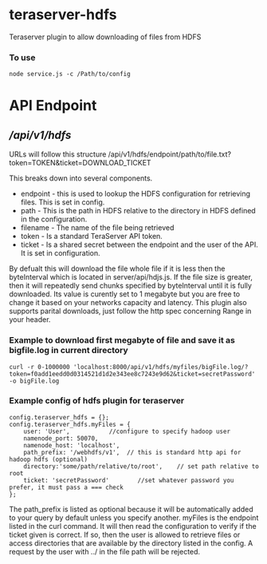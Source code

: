 # teraserver-hdfs
Teraserver plugin to allow downloading of files from HDFS

### To use
```
node service.js -c /Path/to/config
```

API Endpoint
=============
## */api/v1/hdfs* ##
URLs will follow this structure /api/v1/hdfs/endpoint/path/to/file.txt?token=TOKEN&ticket=DOWNLOAD_TICKET

This breaks down into several components.

* endpoint - this is used to lookup the HDFS configuration for retrieving files. This is set in config.
* path - This is the path in HDFS relative to the directory in HDFS defined in the configuration.
* filename - The name of the file being retrieved
* token - Is a standard TeraServer API token.
* ticket - Is a shared secret between the endpoint and the user of the API. It is set in configuration.

By defualt this will download the file whole file if it is less then the byteInterval which is located
in server/api/hdjs.js. If the file size is greater, then it will repeatedly send chunks specified by byteInterval until
it is fully downloaded. Its value is curently set to 1 megabyte but you are free to change it based on
your networks capacity and latency. This plugin also supports parital downloads, just follow the http spec concerning
Range in your header.

### Example to download first megabyte of file and save it as bigfile.log in current directory
```
curl -r 0-1000000 'localhost:8000/api/v1/hdfs/myfiles/bigFile.log/?token=f0add1eedd0d0314521d1d2e343ee8c7243e9d62&ticket=secretPassword' -o bigFile.log
```


### Example config of hdfs plugin for teraserver
```
config.teraserver_hdfs = {};
config.teraserver_hdfs.myFiles = {
    user: 'User',           //configure to specify hadoop user
    namenode_port: 50070,
    namenode_host: 'localhost',
    path_prefix: '/webhdfs/v1',  // this is standard http api for hadoop hdfs (optional)
    directory:'some/path/relative/to/root',    // set path relative to root
    ticket: 'secretPassword'        //set whatever password you prefer, it must pass a === check
};

```
The path_prefix is listed as optional because it will be automatically added to your query by default unless you
specify another. myFiles is the endpoint listed in the curl command. It will then read the configuration to verify
if the ticket given is correct. If so, then the user is allowed to retrieve files or access directories that are
available by the directory listed in the config. A request by the user with ../ in the file path will be rejected.
